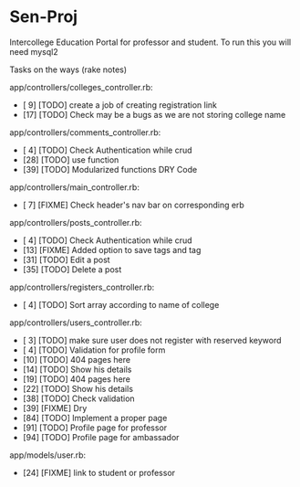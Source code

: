 Sen-Proj
========


Intercollege Education Portal for professor and student.
To run this you will need mysql2 

Tasks on the ways (rake notes)

app/controllers/colleges_controller.rb:
  * [ 9] [TODO] create a job of creating registration link
  * [17] [TODO] Check may be a bugs as we are not storing college name

app/controllers/comments_controller.rb:
  * [ 4] [TODO] Check Authentication while crud
  * [28] [TODO] use function
  * [39] [TODO] Modularized functions DRY Code

app/controllers/main_controller.rb:
  * [ 7] [FIXME] Check header's nav bar on corresponding erb

app/controllers/posts_controller.rb:
  * [ 4] [TODO] Check Authentication while crud
  * [13] [FIXME] Added option to save tags and tag
  * [31] [TODO] Edit a post
  * [35] [TODO] Delete a post

app/controllers/registers_controller.rb:
  * [ 4] [TODO] Sort array according to name of college

app/controllers/users_controller.rb:
  * [ 3] [TODO] make sure user does not register with reserved keyword
  * [ 4] [TODO] Validation for profile form
  * [10] [TODO] 404 pages here
  * [14] [TODO] Show his details
  * [19] [TODO] 404 pages here
  * [22] [TODO] Show his details
  * [38] [TODO] Check validation
  * [39] [FIXME] Dry
  * [84] [TODO] Implement a proper page
  * [91] [TODO] Profile page for professor
  * [94] [TODO] Profile page for ambassador

app/models/user.rb:
  * [24] [FIXME] link to student or professor
